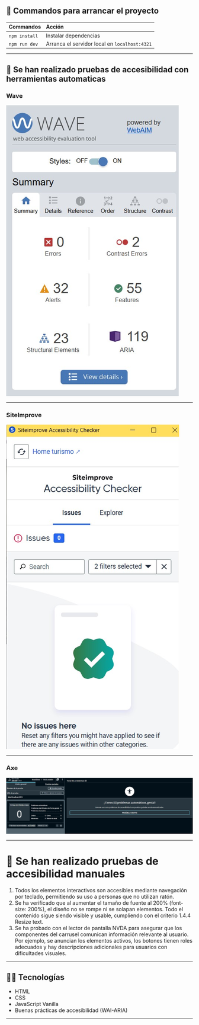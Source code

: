 ## 🧞 Commandos para arrancar el proyecto


| Commandos                  | Acción                                          |
| :------------------------ | :----------------------------------------------- |
| `npm install`             | Instalar dependencias                            |
| `npm run dev`             | Arranca el servidor local en  `localhost:4321`      |


---

## 📸 Se han realizado pruebas de accesibilidad con herramientas automaticas

### Wave

![Wave](./src/assets/wave.jpg)

---

### SiteImprove

![Siteimprove](./src/assets/siteimprove.jpg)

---

### Axe

![Axe](./src/assets/axe.jpg)

---


# 🎠 Se han realizado pruebas de accesibilidad manuales

1. Todos los elementos interactivos son accesibles mediante navegación por teclado, permitiendo su uso a personas que no utilizan ratón.
2. Se ha verificado que al aumentar el tamaño de fuente al 200% (font-size: 200%), el diseño no se rompe ni se solapan elementos. Todo el contenido sigue siendo visible y usable, cumpliendo con el criterio 1.4.4 Resize text.
3. Se ha probado con el lector de pantalla NVDA para asegurar que los componentes del carrusel comunican información relevante al usuario. Por ejemplo, se anuncian los elementos activos, los botones tienen roles adecuados y hay descripciones adicionales para usuarios con dificultades visuales.

---

## 🧑‍💻 Tecnologías

- HTML
- CSS
- JavaScript Vanilla
- Buenas prácticas de accesibilidad (WAI-ARIA)

---





